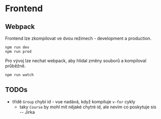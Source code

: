 # Frontend

## Webpack

Frontend lze zkompilovat ve dvou režimech - development a production.

```
npm run dev
npm run prod
```

Pro vývoj lze nechat webpack, aby hlídal změny souborů a kompiloval průběžně.

```
npm run watch
```

## TODOs

- třídě `Group` chybí id - vue nadává, když kompiluje `v-for` cykly
    - taky `Course` by mohl mít nějaké chytré id, ale nevím co poskytuje sis -- Jirka
